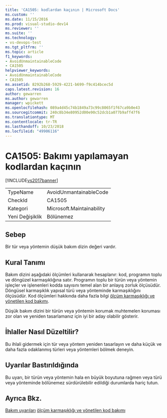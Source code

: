 ```yaml
---
title: 'CA1505: kodlardan kaçının | Microsoft Docs'
ms.custom: ''
ms.date: 11/15/2016
ms.prod: visual-studio-dev14
ms.reviewer: ''
ms.suite: ''
ms.technology:
- vs-devops-test
ms.tgt_pltfrm: ''
ms.topic: article
f1_keywords:
- AvoidUnmaintainableCode
- CA1505
helpviewer_keywords:
- AvoidUnmaintainableCode
- CA1505
ms.assetid: 8292b268-5929-4221-b699-f9c414bcec5d
caps.latest.revision: 16
author: gewarren
ms.author: gewarren
manager: wpickett
ms.openlocfilehash: 089a4d45c74b1849a73c99c8065f1f67ca9b0e43
ms.sourcegitcommit: 240c8b34e80952d00e90c52dcb1a077b9aff47f6
ms.translationtype: MT
ms.contentlocale: tr-TR
ms.lasthandoff: 10/23/2018
ms.locfileid: "49906116"
---
```

# <a name="ca1505-avoid-unmaintainable-code"></a>CA1505: Bakımı yapılamayan kodlardan kaçının
[!INCLUDE[vs2017banner](../includes/vs2017banner.md)]

|||
|-|-|
|TypeName|AvoidUnmantainableCode|
|CheckId|CA1505|
|Kategori|Microsoft.Maintainability|
|Yeni Değişiklik|Bölünemez|

## <a name="cause"></a>Sebep
 Bir tür veya yöntemin düşük bakım dizin değeri vardır.

## <a name="rule-description"></a>Kural Tanımı
 Bakım dizini aşağıdaki ölçümleri kullanarak hesaplanır: kod, programın toplu ve döngüzel karmaşıklığına satır. Programın toplu bir türün veya yöntemin işleçler ve işlenenleri kodda sayısını temel alan bir anlayış zorluk ölçüsüdür. Döngüsel karmaşıklık yapısal türü veya yönteminde karmaşıklığını ölçüsüdür. Kod ölçümleri hakkında daha fazla bilgi [ölçüm karmaşıklığı ve yönetilen kod bakımı](../code-quality/measuring-complexity-and-maintainability-of-managed-code.md).

 Düşük bakım dizini bir türün veya yöntemin korumak muhtemelen koruması zor olan ve yeniden tasarlamanız için iyi bir aday olabilir gösterir.

## <a name="how-to-fix-violations"></a>İhlaller Nasıl Düzeltilir?
 Bu ihlali gidermek için tür veya yöntem yeniden tasarlayın ve daha küçük ve daha fazla odaklanmış türleri veya yöntemleri bölmek deneyin.

## <a name="when-to-suppress-warnings"></a>Uyarılar Bastırıldığında
 Bu uyarı, bir türün veya yöntemin hala en büyük boyutuna rağmen veya türü veya yönteminde bölünemez sürdürülebilir edildiği durumlarda hariç tutun.

## <a name="see-also"></a>Ayrıca Bkz.
 [Bakım uyarıları](../code-quality/maintainability-warnings.md) [ölçüm karmaşıklığı ve yönetilen kod bakımı](../code-quality/measuring-complexity-and-maintainability-of-managed-code.md)



